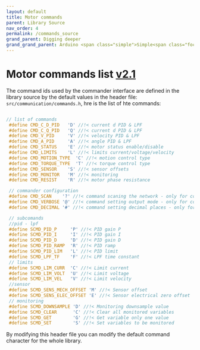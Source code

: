 ```yaml
---
layout: default
title: Motor commands
parent: Library Source
nav_order: 4
permalink: /commands_source
grand_parent: Digging deeper
grand_grand_parent: Arduino <span class="simple">Simple<span class="foc">FOC</span>library</span>
---
```


# Motor commands list [v2.1](https://github.com/simplefoc/Arduino-FOC/releases)

The command ids used by the commander interface are defined in the library source by the default values in the header file: `src/communication/commands.h`, hre is the list of hte commands:
```cpp

// list of commands
 #define CMD_C_D_PID   'D' //!< current d PID & LPF
 #define CMD_C_Q_PID   'Q' //!< current d PID & LPF
 #define CMD_V_PID     'V' //!< velocity PID & LPF
 #define CMD_A_PID     'A' //!< angle PID & LPF
 #define CMD_STATUS    'E' //!< motor status enable/disable
 #define CMD_LIMITS    'L' //!< limits current/voltage/velocity
 #define CMD_MOTION_TYPE  'C' //!< motion control type
 #define CMD_TORQUE_TYPE  'T' //!< torque control type
 #define CMD_SENSOR    'S' //!< sensor offsets
 #define CMD_MONITOR   'M' //!< monitoring
 #define CMD_RESIST    'R' //!< motor phase resistance

 // commander configuration
 #define CMD_SCAN    '?' //!< command scaning the network - only for commander
 #define CMD_VERBOSE '@' //!< command setting output mode - only for commander
 #define CMD_DECIMAL '#' //!< command setting decimal places - only for commander

 // subcomands
 //pid - lpf
 #define SCMD_PID_P     'P' //!< PID gain P
 #define SCMD_PID_I     'I' //!< PID gain I
 #define SCMD_PID_D     'D' //!< PID gain D
 #define SCMD_PID_RAMP  'R' //!< PID ramp
 #define SCMD_PID_LIM   'L' //!< PID limit
 #define SCMD_LPF_TF    'F' //!< LPF time constant
 // limits
 #define SCMD_LIM_CURR  'C' //!< Limit current
 #define SCMD_LIM_VOLT  'U' //!< Limit voltage
 #define SCMD_LIM_VEL   'V' //!< Limit velocity
 //sensor
 #define SCMD_SENS_MECH_OFFSET 'M' //!< Sensor offset
 #define SCMD_SENS_ELEC_OFFSET 'E' //!< Sensor electrical zero offset
 // monitoring
 #define SCMD_DOWNSAMPLE 'D' //!< Monitoring downsample value
 #define SCMD_CLEAR      'C' //!< Clear all monitored variables
 #define SCMD_GET        'G' //!< Get variable only one value
 #define SCMD_SET        'S' //!< Set variables to be monitored
```

By modifying this header file you can modify the default command character for the whole library.
